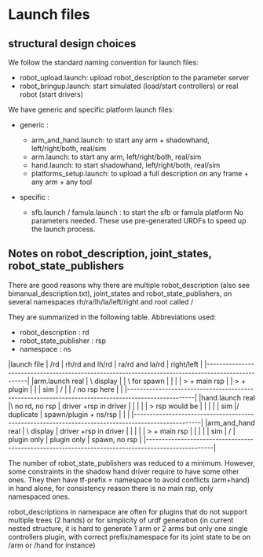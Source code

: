 # Launch files

## structural design choices

We follow the standard naming convention for launch files:

* robot\_upload.launch:      upload robot\_description to the parameter server
* robot\_bringup.launch:     start simulated (load/start controllers) or real robot (start drivers)

We have generic and specific platform launch files:

* generic :
  * arm\_and\_hand.launch:    to start any arm + shadowhand, left/right/both, real/sim
  * arm.launch:    to start any arm, left/right/both, real/sim
  * hand.launch:    to start shadowhand, left/right/both, real/sim
  * platforms\_setup.launch:  to upload a full description on any frame + any arm + any tool

* specific :
  * sfb.launch / famula.launch : to start the sfb or famula platform
	No parameters needed. These use pre-generated URDFs to speed up the launch process.
      
## Notes on robot\_description, joint\_states, robot\_state_publishers

There are good reasons why there are multiple robot\_description (also see bimanual\_description.txt),
joint\_states and robot\_state\_publishers, on several namespaces rh/ra/lh/la/left/right and root called /

They are summarized in the following table. Abbreviations used:

* robot\_description : rd
* robot\_state\_publisher : rsp
* namespace : ns


|launch file         | /rd            | rh/rd and lh/rd       |  ra/rd and la/rd   | right/left     |
|---------------------------------------------------------------------------------------------------|
|arm.launch     real | \  display     |                       | \  for spawn       |                |
|                    |  > + main rsp  |                       |  > + plugin        |                |
|               sim  | /              |                       | /  no rsp here     |                |
|---------------------------------------------------------------------------------------------------|
|hand.launch    real |\ no rd, no rsp | driver +rsp in driver |                    |                |
|                    | > rsp would be |                       |                    |                |
|               sim  |/  duplicate    | spawn/plugin + ns/rsp |                    |                |
|---------------------------------------------------------------------------------------------------|
|arm\_and\_hand real | \  display     | driver +rsp in driver |                    |                |
|                    |  > + main rsp  |                       |                    |                |
|               sim  | /              | plugin only           | plugin only        | spawn, no rsp  |
|---------------------------------------------------------------------------------------------------|

The number of robot\_state\_publishers was reduced to a minimum. However, some constraints in the shadow hand driver require to have some other ones. They then have tf-prefix = namespace to avoid conflicts (arm+hand) in hand alone, for consistency reason there is no main rsp, only namespaced ones.

robot\_descriptions in namespace are often for plugins that do not support multiple trees (2 hands)
or for simplicity of urdf generation (in current nested structure, it is hard to generate 1 arm or 2
arms but only one single controllers plugin, with correct prefix/namespace for its joint state to be
on /arm or /hand for instance)
